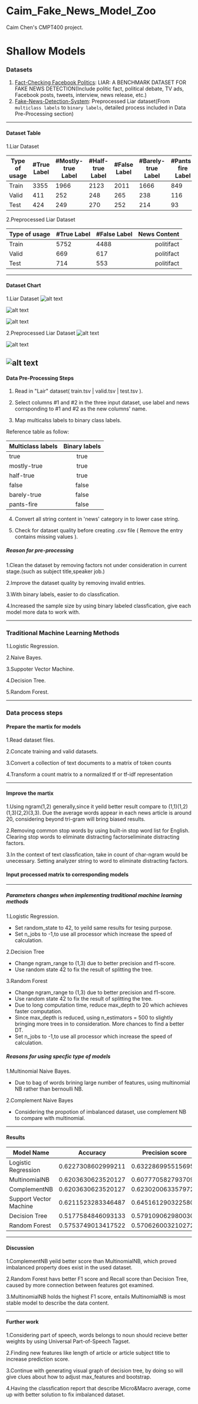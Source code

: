 # Caim_Fake_News_Model_Zoo
Caim Chen's CMPT400 project. 

# Shallow Models
### Datasets
1. [Fact-Checking Facebook Politics](https://www.cs.ucsb.edu/~william/data/liar_dataset.zip): LIAR: A BENCHMARK DATASET FOR FAKE NEWS DETECTION(Include politic fact, political debate, TV ads, Facebook posts, tweets, interview, news release, etc.)
2. [Fake-News-Detection-System](https://github.com/raj1603chdry/Fake-News-Detection-System/tree/master/datasets): Preprocessed Liar dataset(From `multiclass labels` to `binary labels`, detailed process included in Data Pre-Processing section)

---
#### Dataset Table
1.Liar Dataset

| Type of usage   | #True Label   | #Mostly-true Label   | #Half-true Label| #False Label| #Barely-true Label |#Pants-fire Label|News Content |
| ------------- |----|----|----|----|----|----| -----:|
| Train|   3355 |  1966  | 2123   |  2011 |  1666   |  849 | politifact |
| Valid| 411   | 252   |  248  | 265  |  238   | 116  |politifact |
| Test | 424   | 249   |  270  |  252 | 214    | 93  |politifact |


2.Preprocessed Liar Dataset

| Type of usage | #True Label   | #False Label   | News Content |
| ------------- |----|----| -----:|
| Train| 5752    | 4488   | politifact |
| Valid|  669    | 617   |   politifact |
| Test |  714   | 553   |    politifact |

---
#### Dataset Chart
[o_train]: https://github.com/sroylee/Fake_News_Model_Zoo/blob/master/Figure/o_train.png "Trainning Dataset"
[o_test]: https://github.com/sroylee/Fake_News_Model_Zoo/blob/master/Figure/o_test.png "Testing Dataset"
[o_valid]: https://github.com/sroylee/Fake_News_Model_Zoo/blob/master/Figure/o_valid.png "Valid Dataset"

[train]: https://github.com/sroylee/Fake_News_Model_Zoo/blob/master/Figure/train.png "Trainning Dataset"
[test]: https://github.com/sroylee/Fake_News_Model_Zoo/blob/master/Figure/test.png "Testing Dataset"
[valid]: https://github.com/sroylee/Fake_News_Model_Zoo/blob/master/Figure/valid.png "Valid Dataset"

1.Liar Dataset
![alt text][o_train]


![alt text][o_test]


![alt text][o_valid]

2.Preprocessed Liar Dataset
![alt text][train]


![alt text][test]


![alt text][valid]
---
#### Data Pre-Processing Steps
1. Read in "Lair" dataset( train.tsv | valid.tsv | test.tsv ).

2. Select columns #1 and #2 in the three input dataset, use label and news corrsponding to #1 and #2 as the new columns' name.

3. Map multicalss labels to binary class labels.

Reference table as follow:

| Multiclass labels  | Binary labels|
| ------------- |:-------------:|
| true   | true |
| mostly-true   | true |
| half-true   | true |
| false   | false |
| barely-true   | false |
| pants-fire   | false |

4. Convert all string content in 'news' category in to lower case string.

5. Check for dataset quality before creating .csv file ( Remove the entry contains missing values ).

##### Reason for pre-processing

1.Clean the dataset by removing factors not under consideration in current stage.(such as subject title,speaker job.)

2.Improve the dataset quality by removing invalid entries.

3.With binary labels, easier to do classfication.

4.Increased the sample size by using binary labeled classfication, give each model more data to work with. 

---

### Traditional Machine Learning Methods
1.Logistic Regression.

2.Naive Bayes.

3.Suppoter Vector Machine.

4.Decision Tree.

5.Random Forest.

---
### Data process steps
#### Prepare the martix for models
1.Read dataset files.

2.Concate training and valid datasets.

3.Convert a collection of text documents to a matrix of token counts

4.Transform a count matrix to a normalized tf or tf-idf representation

---
#### Improve the martix
1.Using ngram(1,2) generally,since it yeild better result compare to (1,1)(1,2)(1,3)(2,2)(3,3). Due the average words appear in each news article is around 20, considering beyond tri-gram will bring biased results. 

2.Removing common stop words by using built-in stop word list for English. Clearing stop words to eliminate distracting factorseliminate distracting factors.

3.In the context of text classfication, take in count of char-ngram would be unecessary. Setting analyzer string to word to eliminate distracting factors.

#### Input processed matrix to corresponding models
---
##### Parameters changes when implementing traditional machine learning methods
1.Logistic Regression.

  + Set random_state to 42, to yeild same results for tesing purpose.
  + Set n_jobs to -1,to use all processor which increase the speed of calculation.

2.Decision Tree
  + Change ngram_range to (1,3) due to better precision and f1-score.
  + Use random state 42 to fix the result of splitting the tree.

3.Random Forest
  + Change ngram_range to (1,3) due to better precision and f1-score.
  + Use random state 42 to fix the result of splitting the tree.
  + Due to long computation time, reduce max_depth to 20 which achieves faster computation.
  + Since max_depth is reduced, using n_estimators = 500 to slightly bringing more trees in to consideration. More chances to find a better DT.
  + Set n_jobs to -1,to use all processor which increase the speed of calculation.
##### Reasons for using specfic type of models

1.Multinomial Naive Bayes.

  + Due to bag of words brining large number of features, using multinomial NB rather than bernoulli NB.
  
2.Complement Naive Bayes

  + Considering the propotion of imbalanced dataset, use complement NB to compare with multinomial.
  
---
#### Results

| Model Name  | Accuracy  | Precision score   | F1 score|Recall score|
| ------- |----|----|----|----:|
| Logistic Regression|   0.6227308602999211 |  0.6322869955156951  | 0.7023661270236612   |  0.7899159663865546 |
| MultinomialNB|   0.6203630623520127 |  0.6077705827937095  | 0.732033426183844   |  0.9201680672268907 |
| ComplementNB|  0.6203630623520127  |  0.6230200633579726  |  0.7104154124021673  | 0.8263305322128851  |
| Support Vector Machine|   0.6211523283346487 |  0.6451612903225806  |   0.6842105263157894 |0.7282913165266106   |
| Decision Tree|  0.5177584846093133  |  0.5791090629800307  |  0.5523809523809524  | 0.5280112044817927  |
| Random Forest| 0.5753749013417522   |   0.5706260032102729 |  0.7255102040816327  |  0.9957983193277311 |

---
#### Discussion
1.ComplementNB yeild better score than MultinomialNB, which proved imbalanced property does exist in the used dataset.

2.Random Forest havs better F1 score and Recall score than Decision Tree, caused by more connection between features got examined.

3.MultinomialNB holds the highest F1 score, entails MultinomialNB is most stable model to describe the data content.

---

#### Further work
1.Considering part of speech, words belongs to noun should recieve better weights by using Universal Part-of-Speech Tagset.

2.Finding new features like length of article or article subject title to increase prediction score. 

3.Continue with generating visual graph of decision tree, by doing so will give clues about how to adjust max_features and bootstrap.

4.Having the classfication report that describe Micro&Macro average, come up with better solution to fix imbalanced dataset.
